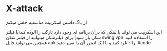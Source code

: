 # X-attack

از باگ داشتن اسکریپت متاسفیم حلش میکنم

این اسکریپت می تواند با لینکی که درآن برنامه ای وجود دارد تارگت را آلوده کند(با فیلتر شکن باز شود)
برای فیلترشکن میتوانید از فیلتر شکن swing vpn را استفاده کنید.
همچنین می توانید فایل apk را دانلود کنید و با اپک ادیتور آن را تغییر دهید.
#code
